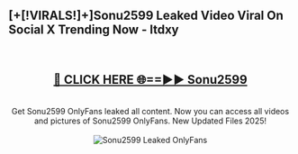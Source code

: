 <h2>[+[!VIRALS!]+]Sonu2599 Leaked Video Viral On Social X Trending Now - ltdxy</h2>
<br>
<div align="center">
<h2><a href="https://libra.edu.pl?Sonu2599" rel="nofollow">🔴 CLICK HERE 🌐==►► Sonu2599</a></h2>
<br>
Get Sonu2599 OnlyFans leaked all content. Now you can access all videos and pictures of Sonu2599 OnlyFans. New Updated Files 2025!
<br>
<br>
<a href="https://libra.edu.pl?Sonu2599" rel="nofollow" data-target="animated-image.originalLink"><img src="https://i.ibb.co.com/WyWwxjT/player-gif2.gif" alt="Sonu2599 Leaked OnlyFans" style="max-width: 100%; display: inline-block;" data-target="animated-image.originalImage"></a>
</div>
<br>